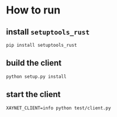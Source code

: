 # How to run

## install `setuptools_rust`

`pip install setuptools_rust`

## build the client

```
python setup.py install
```

## start the client

`XAYNET_CLIENT=info python test/client.py`
